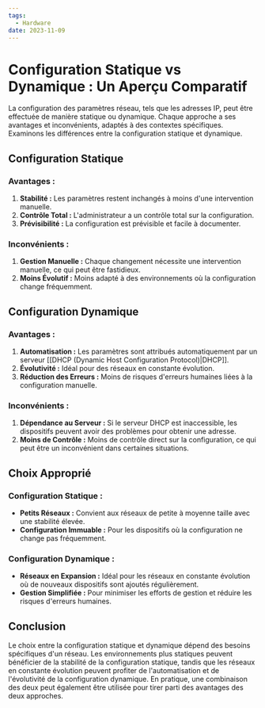 ```yaml
---
tags:
  - Hardware
date: 2023-11-09
---
```

# Configuration Statique vs Dynamique : Un Aperçu Comparatif

La configuration des paramètres réseau, tels que les adresses IP, peut être effectuée de manière statique ou dynamique. Chaque approche a ses avantages et inconvénients, adaptés à des contextes spécifiques. Examinons les différences entre la configuration statique et dynamique.

## Configuration Statique

### Avantages :
1. **Stabilité :** Les paramètres restent inchangés à moins d'une intervention manuelle.
2. **Contrôle Total :** L'administrateur a un contrôle total sur la configuration.
3. **Prévisibilité :** La configuration est prévisible et facile à documenter.

### Inconvénients :
1. **Gestion Manuelle :** Chaque changement nécessite une intervention manuelle, ce qui peut être fastidieux.
2. **Moins Évolutif :** Moins adapté à des environnements où la configuration change fréquemment.

## Configuration Dynamique

### Avantages :
1. **Automatisation :** Les paramètres sont attribués automatiquement par un serveur [[DHCP (Dynamic Host Configuration Protocol)|DHCP]].
2. **Évolutivité :** Idéal pour des réseaux en constante évolution.
3. **Réduction des Erreurs :** Moins de risques d'erreurs humaines liées à la configuration manuelle.

### Inconvénients :
1. **Dépendance au Serveur :** Si le serveur DHCP est inaccessible, les dispositifs peuvent avoir des problèmes pour obtenir une adresse.
2. **Moins de Contrôle :** Moins de contrôle direct sur la configuration, ce qui peut être un inconvénient dans certaines situations.

## Choix Approprié

### Configuration Statique :
- **Petits Réseaux :** Convient aux réseaux de petite à moyenne taille avec une stabilité élevée.
- **Configuration Immuable :** Pour les dispositifs où la configuration ne change pas fréquemment.

### Configuration Dynamique :
- **Réseaux en Expansion :** Idéal pour les réseaux en constante évolution où de nouveaux dispositifs sont ajoutés régulièrement.
- **Gestion Simplifiée :** Pour minimiser les efforts de gestion et réduire les risques d'erreurs humaines.

## Conclusion

Le choix entre la configuration statique et dynamique dépend des besoins spécifiques d'un réseau. Les environnements plus statiques peuvent bénéficier de la stabilité de la configuration statique, tandis que les réseaux en constante évolution peuvent profiter de l'automatisation et de l'évolutivité de la configuration dynamique. En pratique, une combinaison des deux peut également être utilisée pour tirer parti des avantages des deux approches.